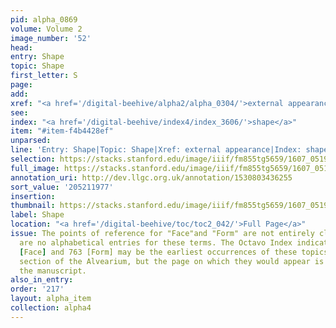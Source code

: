 ```yaml
---
pid: alpha_0869
volume: Volume 2
image_number: '52'
head:
entry: Shape
topic: Shape
first_letter: S
page:
add:
xref: "<a href='/digital-beehive/alpha2/alpha_0304/'>external appearance</a>"
see:
index: "<a href='/digital-beehive/index4/index_3606/'>shape</a>"
item: "#item-f4b4428ef"
unparsed:
line: 'Entry: Shape|Topic: Shape|Xref: external appearance|Index: shape|#item-f4b4428ef'
selection: https://stacks.stanford.edu/image/iiif/fm855tg5659/1607_0519/765,1977,3009,535/full/0/default.jpg
full_image: https://stacks.stanford.edu/image/iiif/fm855tg5659/1607_0519/full/full/0/default.jpg
annotation_uri: http://dev.llgc.org.uk/annotation/1530803436255
sort_value: '205211977'
insertion:
thumbnail: https://stacks.stanford.edu/image/iiif/fm855tg5659/1607_0519/765,1977,600,180/250,/0/default.jpg
label: Shape
location: "<a href='/digital-beehive/toc/toc2_042/'>Full Page</a>"
issue: The points of reference for "Face"and "Form" are not entirely clear, as there
  are no alphabetical entries for these terms. The Octavo Index indicates that 762
  [Face] and 763 [Form] may be the earliest occurrences of these topics in the Numerical
  section of the Alvearium, but the page on which they would appear is missing from
  the manuscript.
also_in_entry:
order: '217'
layout: alpha_item
collection: alpha4
---
```

